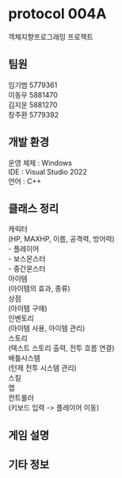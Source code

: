 <h1>protocol 004A</h1>
객체지향프로그래밍 프로젝트
<h2>팀원</h2>
임기범 5779361<br/>
이동우 5881470<br/>
김지운 5881270<br/>
장주환 5779392<br/>
<h2>개발 환경</h2>
운영 체제 : Windows<br/>
IDE : Visual Studio 2022<br/>
언어 : C++<br/>
<h2>클래스 정리</h2>
캐릭터<br/>
(HP, MAXHP, 이름, 공격력, 방어력)<br/>
 - 플레이어<br/>
 - 보스몬스터<br/>
 - 중간몬스터<br/>
아이템<br/>
(아이템의 효과, 종류)<br/>
상점<br/>
(아이템 구매)<br/>
인벤토리<br/>
(아이템 사용, 아이템 관리)<br/>
스토리<br/>
(텍스트 스토리 출력, 전투 흐름 연결)<br/>
배틀시스템<br/>
(턴제 전투 시스템 관리)<br/>
스킬<br/>
맵<br/>
컨트롤러<br/>
(키보드 입력 -> 플레이어 이동)<br/>
<h2>게임 설명</h2>
<h2>기타 정보</h2>